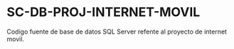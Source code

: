 # SC-DB-PROJ-INTERNET-MOVIL
Codigo fuente de base de datos SQL Server refente al proyecto de internet movil.
